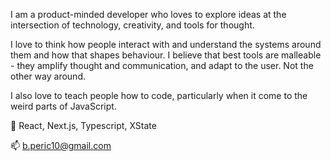 I am a product-minded developer who loves to explore ideas at the intersection of technology, creativity, and tools for thought.

I love to think how people interact with and understand the systems around them and how that shapes behaviour. I believe that best tools are malleable - they amplify thought and communication, and adapt to the user. Not the other way around.

I also love to teach people how to code, particularly when it come to the weird parts of JavaScript.

🔭 React, Next.js, Typescript, XState 

📫 b.peric10@gmail.com

<!--
**barbaraperic/barbaraperic** is a ✨ _special_ ✨ repository because its `README.md` (this file) appears on your GitHub profile.

Here are some ideas to get you started:

- 🔭 I’m currently working on ...
- 🌱 I’m currently learning ...
- 👯 I’m looking to collaborate on ...
- 🤔 I’m looking for help with ...
- 💬 Ask me about ...
- 📫 How to reach me: ...
- 😄 Pronouns: ...
- : ...
-->
